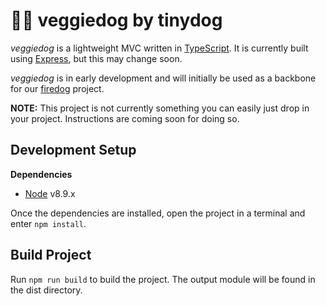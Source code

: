 # 🥕🐶 veggiedog by tinydog

_veggiedog_ is a lightweight MVC written in [TypeScript](https://www.typescriptlang.org/). It is currently built using [Express](https://expressjs.com/), but this may change soon.

_veggiedog_ is in early development and will initially be used as a backbone for our  [firedog](https://github.com/tinydogio/firedog) project.

**NOTE:** This project is not currently something you can easily just drop in your project. Instructions are coming soon for doing so.

## Development Setup

**Dependencies**
* [Node](https://nodejs.org/) v8.9.x

Once the dependencies are installed, open the project in a terminal and enter ```npm install```.

## Build Project

Run ```npm run build``` to build the project. The output module will be found in the dist directory.

